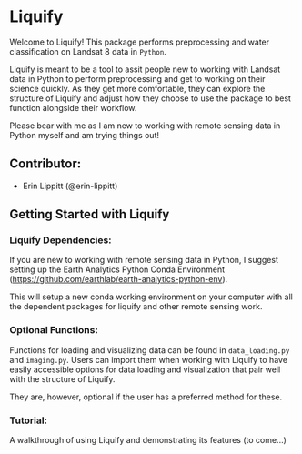# Liquify

Welcome to Liquify! This package performs preprocessing and water classification on Landsat 8 data in `Python`.

Liquify is meant to be a tool to assit people new to working with Landsat data in Python to perform preprocessing and get to working on their science quickly. As they get more comfortable, they can explore the structure of Liquify and adjust how they choose to use the package to best function alongside their workflow.

Please bear with me as I am new to working with remote sensing data in Python myself and am trying things out!

## Contributor:

* Erin Lippitt (@erin-lippitt)

## Getting Started with Liquify

### Liquify Dependencies:

If you are new to working with remote sensing data in Python, I suggest setting up the Earth Analytics Python Conda Environment (https://github.com/earthlab/earth-analytics-python-env).

This will setup a new conda working environment on your computer with all the dependent packages for liquify and other remote sensing work.

### Optional Functions:

Functions for loading and visualizing data can be found in `data_loading.py` and `imaging.py`. Users can import them when working with Liquify to have easily accessible options for data loading and visualization that pair well with the structure of Liquify.

They are, however, optional if the user has a preferred method for these.

### Tutorial:

A walkthrough of using Liquify and demonstrating its features (to come...)